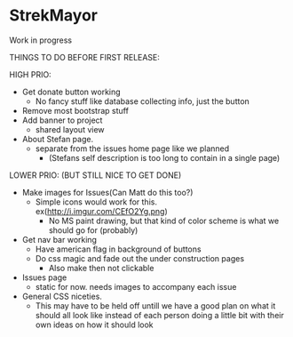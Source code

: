 # StrekMayor
Work in progress


THINGS TO DO BEFORE FIRST RELEASE:

HIGH PRIO:
- Get donate button working
	- No fancy stuff like database collecting info, just the button
- Remove most bootstrap stuff
- Add banner to project
	- shared layout view
- About Stefan page.
	- separate from the issues home page like we planned
		- (Stefans self description is too long to contain in a single page)

LOWER PRIO: (BUT STILL NICE TO GET DONE)

- Make images for Issues(Can Matt do this too?)
	- Simple icons would work for this. ex(http://i.imgur.com/CEfO2Yg.png) 
		- No MS paint drawing, but that kind of color scheme is what we should go for (probably)
- Get nav bar working
	- Have american flag in background of buttons
	- Do css magic and fade out the under construction pages
		- Also make then not clickable
- Issues page
	- static for now. needs images to accompany each issue
- General CSS niceties.
	- This may have to be held off untill we have a good plan on what it should all look like
	instead of each person doing a little bit with their own ideas on how it should look